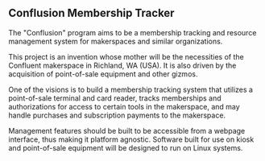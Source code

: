 ## Conflusion Membership Tracker

The "Conflusion" program aims to be a membership tracking and resource management system for makerspaces and similar organizations.

This project is an invention whose mother will be the necessities of the Confluent makerspace in Richland, WA (USA).  It is also driven by the acquisition of point-of-sale equipment and other gizmos.

One of the visions is to build a membership tracking system that utilizes a point-of-sale terminal and card reader, tracks memberships and authorizations for access to certain tools in the makerspace, and may handle purchases and subscription payments to the makerspace.

Management features should be built to be accessible from a webpage interface, thus making it platform agnostic.  Software built for use on kiosk and point-of-sale equipment will be designed to run on Linux systems.

